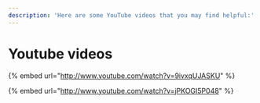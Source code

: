 ```yaml
---
description: 'Here are some YouTube videos that you may find helpful:'
---
```


# Youtube videos



{% embed url="http://www.youtube.com/watch?v=9ivxqUJASKU" %}

{% embed url="http://www.youtube.com/watch?v=jPKOGI5P048" %}
